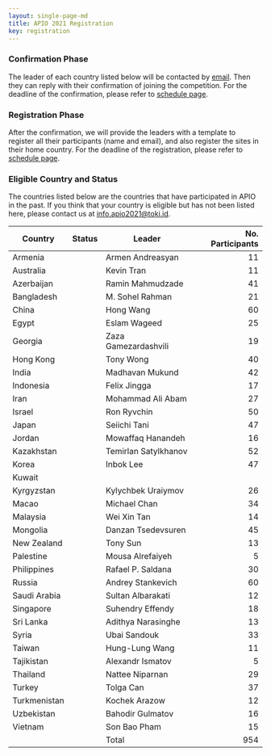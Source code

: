 ```yaml
---
layout: single-page-md
title: APIO 2021 Registration
key: registration
---
```


### Confirmation Phase
The leader of each country listed below will be contacted by [email](mailto:info.apio2021@iatoki.id).
Then they can reply with their confirmation of joining the competition.
For the deadline of the confirmation, please refer to [schedule page](schedule).

### Registration Phase
After the confirmation, we will provide the leaders with a template to register all their participants (name and email), and also register the sites in their home country.
For the deadline of the registration, please refer to [schedule page](schedule).

### Eligible Country and Status
The countries listed below are the countries that have participated in APIO in the past.
If you think that your country is eligible but has not been listed here, please contact us at [info.apio2021@toki.id](mailto:info.apio2021@toki.id).

| Country | Status | Leader | No. Participants |
|---------|--------|--------|-----------------:|
| Armenia      | <span class="status-cm"></span> | Armen Andreasyan       | 11 |
| Australia    | <span class="status-cm"></span> | Kevin Tran             | 11 |
| Azerbaijan   | <span class="status-cm"></span> | Ramin Mahmudzade       | 41 |
| Bangladesh   | <span class="status-cm"></span> | M. Sohel Rahman        | 21 |
| China        | <span class="status-cm"></span> | Hong Wang              | 60 |
| Egypt        | <span class="status-cm"></span> | Eslam Wageed           | 25 |
| Georgia      | <span class="status-cm"></span> | Zaza Gamezardashvili   | 19 |
| Hong Kong    | <span class="status-cm"></span> | Tony Wong              | 40 |
| India        | <span class="status-cm"></span> | Madhavan Mukund        | 42 |
| Indonesia    | <span class="status-cm"></span> | Felix Jingga           | 17 |
| Iran         | <span class="status-cm"></span> | Mohammad Ali Abam      | 27 |
| Israel       | <span class="status-cm"></span> | Ron Ryvchin            | 50 |
| Japan        | <span class="status-cm"></span> | Seiichi Tani           | 47 |
| Jordan       | <span class="status-cm"></span> | Mowaffaq Hanandeh      | 16 |
| Kazakhstan   | <span class="status-cm"></span> | Temirlan Satylkhanov   | 52 |
| Korea        | <span class="status-cm"></span> | Inbok Lee              | 47 |
| Kuwait       | <span class="status-nr"></span> |                        |    |
| Kyrgyzstan   | <span class="status-cm"></span> | Kylychbek Uraiymov     | 26 |
| Macao        | <span class="status-cm"></span> | Michael Chan           | 34 |
| Malaysia     | <span class="status-cm"></span> | Wei Xin Tan            | 14 |
| Mongolia     | <span class="status-cm"></span> | Danzan Tsedevsuren     | 45 |
| New Zealand  | <span class="status-cm"></span> | Tony Sun               | 13 |
| Palestine    | <span class="status-cm"></span> | Mousa Alrefaiyeh       |  5 |
| Philippines  | <span class="status-cm"></span> | Rafael P. Saldana      | 30 |
| Russia       | <span class="status-cm"></span> | Andrey Stankevich      | 60 |
| Saudi Arabia | <span class="status-cm"></span> | Sultan Albarakati      | 12 |
| Singapore    | <span class="status-cm"></span> | Suhendry Effendy       | 18 |
| Sri Lanka    | <span class="status-cm"></span> | Adithya Narasinghe     | 13 |
| Syria        | <span class="status-cm"></span> | Ubai Sandouk           | 33 |
| Taiwan       | <span class="status-cm"></span> | Hung-Lung Wang         | 11 |
| Tajikistan   | <span class="status-cm"></span> | Alexandr Ismatov       |  5 |
| Thailand     | <span class="status-cm"></span> | Nattee Niparnan        | 29 |
| Turkey       | <span class="status-cm"></span> | Tolga Can              | 37 |
| Turkmenistan | <span class="status-cm"></span> | Kochek Arazow          | 12 |
| Uzbekistan   | <span class="status-cm"></span> | Bahodir Gulmatov       | 16 |
| Vietnam      | <span class="status-cm"></span> | Son Bao Pham           | 15 |
|              |                                 | Total                  | 954|
